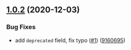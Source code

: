 ## [1.0.2](https://github.com/qiwi-forks/npm-types/compare/v1.0.1...v1.0.2) (2020-12-03)


### Bug Fixes

* add `deprecated` field, fix typo ([#1](https://github.com/qiwi-forks/npm-types/issues/1)) ([9160695](https://github.com/qiwi-forks/npm-types/commit/916069520382db3d3cc5590bb3135ad006e3d00f))
